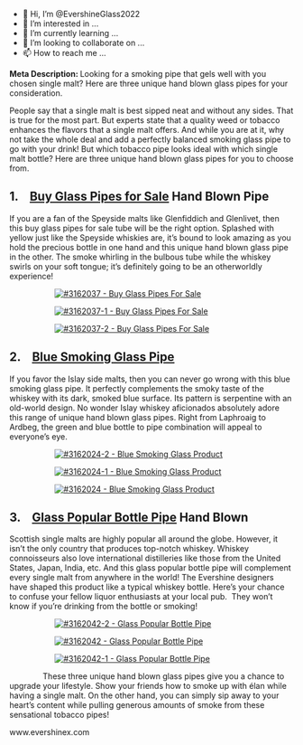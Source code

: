 - 👋 Hi, I’m @EvershineGlass2022
- 👀 I’m interested in ...
- 🌱 I’m currently learning ...
- 💞️ I’m looking to collaborate on ...
- 📫 How to reach me ...

<!---
EvershineGlass2022/EvershineGlass2022 is a ✨ special ✨ repository because its `README.md` (this file) appears on your GitHub profile.
You can click the Preview link to take a look at your changes.
--->
<!-- wp:paragraph -->
<p><strong>Meta Description: </strong>Looking for a smoking pipe that gels well with you chosen single malt? Here are three unique hand blown glass pipes for your consideration.</p>
<!-- /wp:paragraph -->

<!-- wp:paragraph -->
<p>People say that a single malt is best sipped neat and without any sides. That is true for the most part. But experts state that a quality weed or tobacco enhances the flavors that a single malt offers. And while you are at it, why not take the whole deal and add a perfectly balanced smoking glass pipe to go with your drink! But which tobacco pipe looks ideal with which single malt bottle? Here are three unique hand blown glass pipes for you to choose from.</p>
<!-- /wp:paragraph -->

<!-- wp:heading -->
<h2 id="h-1-buy-glass-pipes-for-sale-hand-blown-pipe">1.&nbsp;&nbsp;&nbsp; <a href="https://www.evershinex.com/product/buy-glass-pipes-for-sale/"><u>Buy Glass Pipes for Sale</u></a>&nbsp;Hand Blown Pipe</h2>
<!-- /wp:heading -->

<!-- wp:paragraph -->
<p>If you are a fan of the Speyside malts like Glenfiddich and Glenlivet, then this buy glass pipes for sale tube will be the right option. Splashed with yellow just like the Speyside whiskies are, it’s bound to look amazing as you hold the precious bottle in one hand and this unique hand blown glass pipe in the other. The smoke whirling in the bulbous tube while the whiskey swirls on your soft tongue; it’s definitely going to be an otherworldly experience!</p>
<!-- /wp:paragraph -->

<!-- wp:gallery {"linkTo":"none"} -->
<figure class="wp-block-gallery has-nested-images columns-default is-cropped"><!-- wp:image {"id":552,"sizeSlug":"large","linkDestination":"custom"} -->
<figure class="wp-block-image size-large"><a href="https://www.evershinex.com/product/buy-glass-pipes-for-sale/"><img src="https://cloud.evershinex.com/uploads/2022/01/3162037-Buy-Glass-Pipes-For-Sale.jpg" alt="#3162037 - Buy Glass Pipes For Sale" class="wp-image-552"/></a></figure>
<!-- /wp:image -->

<!-- wp:image {"id":553,"sizeSlug":"large","linkDestination":"custom"} -->
<figure class="wp-block-image size-large"><a href="https://www.evershinex.com/product/buy-glass-pipes-for-sale/"><img src="https://cloud.evershinex.com/uploads/2022/01/3162037-1-Buy-Glass-Pipes-For-Sale.jpg" alt="#3162037-1 - Buy Glass Pipes For Sale" class="wp-image-553"/></a></figure>
<!-- /wp:image -->

<!-- wp:image {"id":554,"sizeSlug":"large","linkDestination":"custom"} -->
<figure class="wp-block-image size-large"><a href="https://www.evershinex.com/product/buy-glass-pipes-for-sale/"><img src="https://cloud.evershinex.com/uploads/2022/01/3162037-2-Buy-Glass-Pipes-For-Sale.jpg" alt="#3162037-2 - Buy Glass Pipes For Sale" class="wp-image-554"/></a></figure>
<!-- /wp:image --></figure>
<!-- /wp:gallery -->

<!-- wp:heading -->
<h2 id="h-2-blue-smoking-glass-pipe">2.&nbsp;&nbsp;&nbsp; <a href="https://www.evershinex.com/product/blue-smoking-glass-product/"><u>Blue Smoking Glass Pipe</u></a></h2>
<!-- /wp:heading -->

<!-- wp:paragraph -->
<p>If you favor the Islay side malts, then you can never go wrong with this blue smoking glass pipe. It perfectly complements the smoky taste of the whiskey with its dark, smoked blue surface. Its pattern is serpentine with an old-world design. No wonder Islay whiskey aficionados absolutely adore this range of unique hand blown glass pipes. Right from Laphroaig to Ardbeg, the green and blue bottle to pipe combination will appeal to everyone’s eye.</p>
<!-- /wp:paragraph -->

<!-- wp:gallery {"linkTo":"none"} -->
<figure class="wp-block-gallery has-nested-images columns-default is-cropped"><!-- wp:image {"id":602,"sizeSlug":"large","linkDestination":"custom"} -->
<figure class="wp-block-image size-large"><a href="https://www.evershinex.com/product/blue-smoking-glass-product/"><img src="https://cloud.evershinex.com/uploads/2022/02/3162024-2-Blue-Smoking-Glass-Product-1.jpg" alt="#3162024-2 - Blue Smoking Glass Product" class="wp-image-602"/></a></figure>
<!-- /wp:image -->

<!-- wp:image {"id":601,"sizeSlug":"large","linkDestination":"custom"} -->
<figure class="wp-block-image size-large"><a href="https://www.evershinex.com/product/blue-smoking-glass-product/"><img src="https://cloud.evershinex.com/uploads/2022/02/3162024-1-Blue-Smoking-Glass-Product-1.jpg" alt="#3162024-1 - Blue Smoking Glass Product" class="wp-image-601"/></a></figure>
<!-- /wp:image -->

<!-- wp:image {"id":600,"sizeSlug":"large","linkDestination":"custom"} -->
<figure class="wp-block-image size-large"><a href="https://www.evershinex.com/product/blue-smoking-glass-product/"><img src="https://cloud.evershinex.com/uploads/2022/02/3162024-Blue-Smoking-Glass-Product-1.jpg" alt="#3162024 - Blue Smoking Glass Product" class="wp-image-600"/></a></figure>
<!-- /wp:image --></figure>
<!-- /wp:gallery -->

<!-- wp:heading -->
<h2 id="h-3-glass-popular-bottle-pipe-hand-blown">3.&nbsp;&nbsp;&nbsp; <a href="https://www.evershinex.com/product/glass-popular-bottle-pipe/"><u>Glass Popular Bottle Pipe</u></a>&nbsp;Hand Blown</h2>
<!-- /wp:heading -->

<!-- wp:paragraph -->
<p>Scottish single malts are highly popular all around the globe. However, it isn’t the only country that produces top-notch whiskey. Whiskey connoisseurs also love international distilleries like those from the United States, Japan, India, etc. And this glass popular bottle pipe will complement every single malt from anywhere in the world! The Evershine designers have shaped this product like a typical whiskey bottle. Here’s your chance to confuse your fellow liquor enthusiasts at your local pub. &nbsp;They won’t know if you’re drinking from the bottle or smoking!</p>
<!-- /wp:paragraph -->

<!-- wp:gallery {"linkTo":"none"} -->
<figure class="wp-block-gallery has-nested-images columns-default is-cropped"><!-- wp:image {"id":641,"sizeSlug":"large","linkDestination":"custom"} -->
<figure class="wp-block-image size-large"><a href="https://www.evershinex.com/product/glass-popular-bottle-pipe/"><img src="https://cloud.evershinex.com/uploads/2022/02/3162042-2-Glass-Popular-Bottle-Pipe.jpg" alt="#3162042-2 - Glass Popular Bottle Pipe" class="wp-image-641"/></a></figure>
<!-- /wp:image -->

<!-- wp:image {"id":639,"sizeSlug":"large","linkDestination":"custom"} -->
<figure class="wp-block-image size-large"><a href="https://www.evershinex.com/product/glass-popular-bottle-pipe/"><img src="https://cloud.evershinex.com/uploads/2022/02/3162042-Glass-Popular-Bottle-Pipe.jpg" alt="#3162042 - Glass Popular Bottle Pipe" class="wp-image-639"/></a></figure>
<!-- /wp:image -->

<!-- wp:image {"id":640,"sizeSlug":"large","linkDestination":"custom"} -->
<figure class="wp-block-image size-large"><a href="https://www.evershinex.com/product/glass-popular-bottle-pipe/"><img src="https://cloud.evershinex.com/uploads/2022/02/3162042-1-Glass-Popular-Bottle-Pipe.jpg" alt="#3162042-1 - Glass Popular Bottle Pipe" class="wp-image-640"/></a></figure>
<!-- /wp:image --></figure>
<!-- /wp:gallery -->

<!-- wp:paragraph -->
<p>               These three unique hand blown glass pipes give you a chance to upgrade your lifestyle. Show your friends how to smoke up with élan while having a single malt. On the other hand, you can simply sip away to your heart’s content while pulling generous amounts of smoke from these sensational tobacco pipes!</p>
<!-- /wp:paragraph -->
www.evershinex.com
